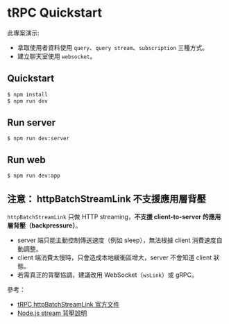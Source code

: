 # tRPC Quickstart

此專案演示:
- 拿取使用者資料使用 `query`、`query stream`、`subscription` 三種方式。
- 建立聊天室使用 `websocket`。

## Quickstart

```bash
$ npm install
$ npm run dev
```

## Run server

```
$ npm run dev:server
```


## Run web

```
$ npm run dev:app
```


## 注意： httpBatchStreamLink 不支援應用層背壓

`httpBatchStreamLink` 只做 HTTP streaming，**不支援 client-to-server 的應用層背壓（backpressure）**。

- server 端只能主動控制傳送速度（例如 sleep），無法根據 client 消費速度自動調整。
- client 端消費太慢時，只會造成本地緩衝區增大，server 不會知道 client 狀態。
- 若需真正的背壓協調，建議改用 WebSocket（`wsLink`）或 gRPC。

參考：
- [tRPC httpBatchStreamLink 官方文件](https://trpc.io/docs/client/links/httpBatchStreamLink)
- [Node.js stream 背壓說明](https://nodejs.org/en/learn/modules/backpressuring-in-streams#backpressuring-in-streams)
